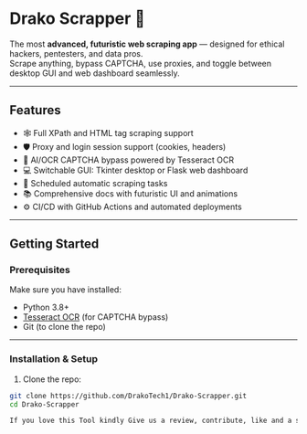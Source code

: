 # Drako Scrapper 🐉

The most **advanced, futuristic web scraping app** — designed for ethical hackers, pentesters, and data pros.  
Scrape anything, bypass CAPTCHA, use proxies, and toggle between desktop GUI and web dashboard seamlessly.

---

## Features

- 🕸️ Full XPath and HTML tag scraping support  
- 🛡️ Proxy and login session support (cookies, headers)  
- 🤖 AI/OCR CAPTCHA bypass powered by Tesseract OCR  
- 💻 Switchable GUI: Tkinter desktop or Flask web dashboard  
- 🔄 Scheduled automatic scraping tasks  
- 📚 Comprehensive docs with futuristic UI and animations  
- ⚙️ CI/CD with GitHub Actions and automated deployments  

---

## Getting Started

### Prerequisites

Make sure you have installed:

- Python 3.8+  
- [Tesseract OCR](https://github.com/tesseract-ocr/tesseract) (for CAPTCHA bypass)  
- Git (to clone the repo)  

---

### Installation & Setup

1. Clone the repo:

```bash
git clone https://github.com/DrakoTech1/Drako-Scrapper.git
cd Drako-Scrapper

If you love this Tool kindly Give us a review, contribute, like and a star. Alos feel free to let us know what other features do you think we can Add to this tool to serve more. 

